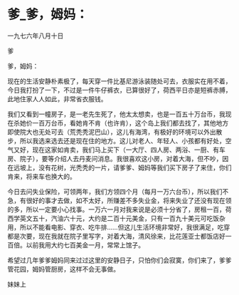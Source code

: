 # 爹_爹，姆妈：

一九七六年八月十日

爹

爹，姆妈：

现在的生活安静朴素极了，每天穿一件比基尼游泳装随处可去，衣服实在用不着，今日我打扮了一下，不过是一件牛仔裤衣，已算很好了，荷西平日亦是短裤赤膊，此地住家人人如此，非常省衣服钱。

我们又看到一幢房子，是一老先生死了，他太太想卖，也是一百五十万台币，我现在杀她价一百万台币，看她肯不肯（也许肯），这个岛上我们都去找了，其他地方即使院大也无处可去（荒秃秃泥巴山），这儿有海湾，有极好的环境可以外出散步，所以我选来选去还是现在住的地方。这儿对老人、年轻人、小孩都有好处，空气又好，现在这家如肯卖，我们马上买下（一大厅、四人房、两浴、一厨、有车房、院子），要等介绍人去丹麦问消息。我很喜欢这小房，对着大海，但不吵，因在远坡上，没有花树，光秃秃的一片，请爹爹、姆妈等我们买下房子了来住，你们肯来，将来车也换大的。

今日去问失业保险，可领两年，我们方领四个月（每月一万六台币），所以我们不急，有很好的事才去做，如不太好，所赚差不多失业金，将来失业了还没有现在领的多，所以一定要小心找事。一万六一月对我来说是必须十分省了，房租一百，荷西学英文五十，汽油六十元，大约是二百十元美金，只有一百九十美元可吃饭杂用，所以不能看电影、穿衣、吃牛排……但这儿生活环境非常好，我很满足，吃穿都是次要，现在我就在院子里写字，对着大海，清风徐来，比花莲亚士都饭店好一百倍。以前我用大约七百美金一月，常常上馆子。

希望过几年爹爹姆妈同来过过这里的安静日子，只怕你们会寂寞，你们来了，爹爹管花园，姆妈管厨房，这样不会无事做。

妹妹上